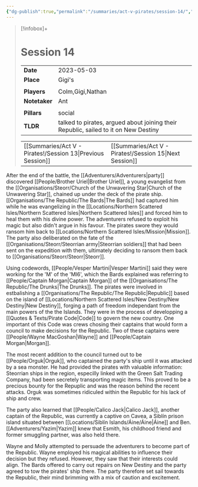 ```yaml
---
{"dg-publish":true,"permalink":"/summaries/act-v-pirates/session-14/","tags":["session"]}
---
```


> [!infobox]+
> # Session 14
> 
> | | |
> | --- | --- |
> | **Date** | 2023-05-03 |
> | **Place** | Gigi's |
> | | | 
> | **Players** | Colm,Gigi,Nathan |
> | **Notetaker** | Ant |
> | | |
> | **Pillars** | social |
> | **TLDR** | talked to pirates, argued about joining their Republic, sailed to it on New Destiny |
>
> | | |
> | --- | --- |
> | [[Summaries/Act V - Pirates!/Session 13\|Previous Session]] | [[Summaries/Act V - Pirates!/Session 15\|Next Session]] |

After the end of the battle, the [[Adventurers/Adventurers\|party]] discovered [[People/Brother Uriel\|Brother Uriel]], a young evangelist from the [[Organisations/Steorr/Church of the Unwavering Star\|Church of the Unwavering Star]], chained up under the deck of the pirate ship. [[Organisations/The Republic/The Bards\|The Bards]] had captured him while he was evangelizing in the [[Locations/Northern Scattered Isles/Northern Scattered Isles\|Northern Scattered Isles]] and forced him to heal them with his divine power. The adventurers refused to exploit his magic but also didn't argue in his favour. The pirates swore they would ransom him back to [[Locations/Northern Scattered Isles/Mission\|Mission]]. The party also deliberated on the fate of the [[Organisations/Steorr/Steorrian army\|Steorrian soldiers]] that had been sent on the expedition with them, ultimately deciding to ransom them back to [[Organisations/Steorr/Steorr\|Steorr]].

Using codewords, [[People/Vesper Martini\|Vesper Martini]] said they were working for the 'M' of the 'MI6', which the Bards explained was referring to [[People/Captain Morgan\|Captain Morgan]] of the [[Organisations/The Republic/The Drunks\|The Drunks]]. The pirates were involved in estbalishing a [[Organisations/The Republic/The Republic\|Republic]] based on the island of [[Locations/Northern Scattered Isles/New Destiny/New Destiny\|New Destiny]], forging a path of freedom independant from the main powers of the the Islands. They were in the process of developping a [[Quotes & Texts/Pirate Code\|Code]] to govern the new country. One important of this Code was crews chosing their captains that would form a council to make decisions for the Republic. Two of these captains were [[People/Wayne MacGoshan\|Wayne]] and [[People/Captain Morgan\|Morgan]].

The most recent addition to the council turned out to be [[People/Orguk\|Orguk]], who captained the party's ship until it was attacked by a sea monster. He had provided the pirates with valuable information: Steorrian ships in the region, especilly linked with the Green Salt Trading Company, had been secretely transporting magic items. This proved to be a precious bounty for the Repuplic and was the reason behind the recent attacks. Orguk was sometimes ridiculed within the Republic for his lack of ship and crew.

The party also learned that [[People/Calico Jack\|Calico Jack]], another captain of the Republic, was currently a captive on Cavea, a Siblín prison island situated between [[Locations/Siblín Islands/Áine/Áine\|Áine]] and Ben. [[Adventurers/Yazim\|Yazim]] knew that Esmith, his childhood friend and former smuggling partner, was also held there.

Wayne and Molly attempted to persuade the adventurers to become part of the Republic. Wayne employed his magical abilities to influence their decision but they refused. However, they saw that their interests could align. The Bards offered to carry out repairs on New Destiny and the party agreed to tow the pirates' ship there. The party therefore set sail towards the Republic, their mind brimming with a mix of caution and excitement.

